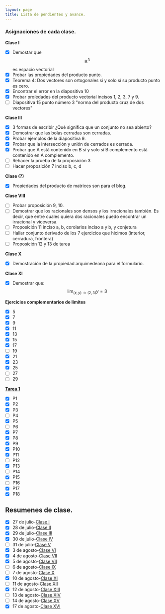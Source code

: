 ```yaml
---
layout: page
title: Lista de pendientes y avance.
---
```


### Asignaciones de cada clase.

__Clase I__

- [x] Demostar que $$\mathbb{R}^3$$ es espacio vectorial
- [x] Probar las propiedades del producto punto.
- [x] Teorema 4: Dos vectores son ortogonales si y solo sí su producto punto es cero.
- [x] Encontrar el error en la diapositiva 10
- [x] Probar proíedades del producto vectorial incisos 1, 2, 3, 7 y 9.
- [ ] Diapositiva 15 punto número 3 "norma del producto cruz de dos vectores"

__Clase III__
- [x] 3 formas de escribir ¿Qué significa que un conjunto no sea abierto? 
- [x] Demostrar que las bolas cerradas son cerradas.
- [x] Probar ejemplos de la diapositiva 9.
- [x] Probar que la intersección y unión de cerrados es cerrada. 
- [x] Probar que A está contenido en B sí y solo sí B complemento está contenido en A complemento.
- [ ] Rehacer la prueba de la proposición 3
- [ ] Hacer proposición 7 inciso b, c, d

__Clase (?)__
- [x] Propiedades del producto de matrices son para el blog.

__Clase VIII__
- [ ] Probar proposición 9, 10.
- [ ] Demostrar que los racionales son densos y los irracionales también. Es decir, que entre cuales quiera dos racionales puedo encontrar un irracional y viceversa.
- [ ] Proposición 11 inciso a, b, corolarios inciso a y b, y conjetura
- [ ] Hallar conjunto derivado de los 7 ejercicios que hicimos (interior, cerradura, frontera)
- [ ] Proposición 12 y 13 de tarea

__Clase X__
- [x] Demostración de la propiedad arquimedeana para el formulario.

__Clase XI__
- [x] Demostrar que: $$\displaystyle{\lim_{(x,y)\to(2,3)}{y}=3}$$

__Ejercicios complementarios de limites__
- [x] 5
- [x] 7
- [x] 9
- [x] 11
- [x] 13
- [x] 15
- [x] 17
- [ ] 19
- [x] 21
- [x] 23
- [x] 25
- [ ] 27
- [ ] 29

__[Tarea 1](https://fjsantim.github.io/calculo-iii//2020/08/17/Tarea-I.html)__
- [x] P1
- [x] P2
- [x] P3
- [ ] P4
- [x] P5
- [ ] P6
- [x] P7
- [x] P8
- [x] P9
- [x] P10
- [x] P11
- [ ] P12
- [x] P13
- [ ] P14
- [x] P15
- [ ] P16
- [x] P17
- [x] P18

## Resumenes de clase.

- [x] 27 de julio-[Clase I](https://fjsantim.github.io/calculo-iii//2020/07/27/Resumen-de-la-Clase-I.html)
- [x] 28 de julio-[Clase II](https://fjsantim.github.io/calculo-iii//2020/07/28/Resumen-de-la-Clase-II.html)
- [x] 29 de julio-[Clase III]()
- [x] 30 de julio-[Clase IV](https://fjsantim.github.io/calculo-iii//2020/07/30/Resumen-de-la-Clase-IV.html)
- [ ] 31 de julio-[Clase V]()
- [x] 3 de agosto-[Clase VI](https://fjsantim.github.io/calculo-iii//2020/08/03/Resumen-de-la-Clase-VI.html)
- [x] 4 de agosto-[Clase VII](https://fjsantim.github.io/calculo-iii//2020/08/04/Resumen-de-la-Clase-VII.html)
- [x] 5 de agosto-[Clase VII](https://fjsantim.github.io/calculo-iii//2020/08/05/Resumen-de-la-Clase-VIII.html)
- [ ] 6 de agosto-[Clase IX]()
- [ ] 7 de agosto-[Clase X]()
- [x] 10 de agosto-[Clase XI](https://fjsantim.github.io/calculo-iii//2020/08/10/Resumen-de-la-Clase-XI.html)
- [ ] 11 de agosto-[Clase XII]()
- [x] 12 de agosto-[Clase XIII]()
- [ ] 13 de agosto-[Clase XIV]()
- [ ] 14 de agosto-[Clase XV]()
- [x] 17 de agosto-[Clase XVI](https://fjsantim.github.io/calculo-iii//2020/08/17/Resumen-de-la-Clase-XVI.html)
